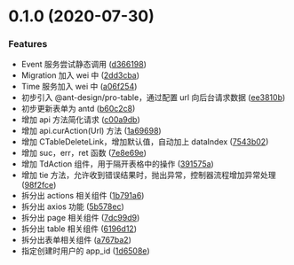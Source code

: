 # 0.1.0 (2020-07-30)


### Features

* Event 服务尝试静态调用 ([d366198](https://github.com/miaoxing/user/commit/d36619832dbbca613ba800b229974c85dfe980c1))
* Migration 加入 wei 中 ([2dd3cba](https://github.com/miaoxing/user/commit/2dd3cba0835c2d6b6e987ba470c337548baff820))
* Time 服务加入 wei 中 ([a06f254](https://github.com/miaoxing/user/commit/a06f25498e2dcf91113eded8e11a6de5157a39f6))
* 初步引入 @ant-design/pro-table，通过配置 url 向后台请求数据 ([ee3810b](https://github.com/miaoxing/user/commit/ee3810b6c6fd7c236247cd4de1e1902b5cac1b40))
* 初步更新表单为 antd ([b60c2c8](https://github.com/miaoxing/user/commit/b60c2c8258711175753a0b44f38e3607bfc82074))
* 增加 api 方法简化请求 ([c00a9db](https://github.com/miaoxing/user/commit/c00a9dbe93dec43577e1e6b7a2f3a633a5c12515))
* 增加 api.curAction(Url) 方法 ([1a69698](https://github.com/miaoxing/user/commit/1a696989e51cee8d77cae062e12724846768f350))
* 增加 CTableDeleteLink，增加默认值，自动加上 dataIndex ([7543b02](https://github.com/miaoxing/user/commit/7543b028eab86d49dfcde6a751821db7a4a4d1c7))
* 增加 suc，err，ret 函数 ([7e8e69e](https://github.com/miaoxing/user/commit/7e8e69ebe24f18bf36a400549d3dcfbf1b72c99a))
* 增加 TdAction 组件，用于隔开表格中的操作 ([391575a](https://github.com/miaoxing/user/commit/391575a694a588bcaa4504132a1689b8069dd6f8))
* 增加 tie 方法，允许收到错误结果时，抛出异常，控制器流程增加异常处理 ([98f2fce](https://github.com/miaoxing/user/commit/98f2fced61294cfb1abd2b642bac40ec73008430))
* 拆分出 actions 相关组件 ([1b791a6](https://github.com/miaoxing/user/commit/1b791a6db4fb151d2e3fd247f24f6116c8463f2c))
* 拆分出 axios 功能 ([5b578ec](https://github.com/miaoxing/user/commit/5b578ecf9dd3f8914ddb66ec47394399fcdee8c3))
* 拆分出 page 相关组件 ([7dc99d9](https://github.com/miaoxing/user/commit/7dc99d926422bb8b16b783189e2b8a1bc5ef6a09))
* 拆分出 table 相关组件 ([6196d12](https://github.com/miaoxing/user/commit/6196d12b9326c59531e62c9156e6fca0943680b6))
* 拆分出表单相关组件 ([a767ba2](https://github.com/miaoxing/user/commit/a767ba23e24bc0eddaf872d92537a85483db2ce9))
* 指定创建时用户的 app_id ([1d6508e](https://github.com/miaoxing/user/commit/1d6508e58fd1bd497bc6a9a09e5568e1903e4e47))

